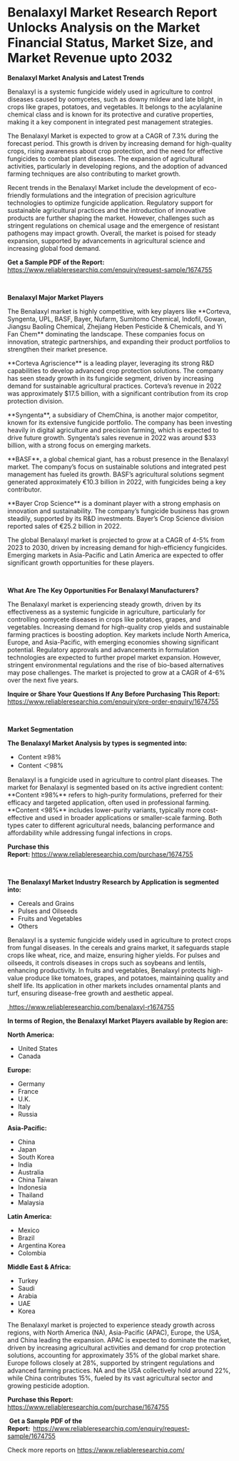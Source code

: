 <p><h1>Benalaxyl Market Research Report Unlocks Analysis on the Market Financial Status, Market Size, and Market Revenue upto 2032</h1></p><p><strong>Benalaxyl Market Analysis and Latest Trends</strong></p>
<p><p>Benalaxyl is a systemic fungicide widely used in agriculture to control diseases caused by oomycetes, such as downy mildew and late blight, in crops like grapes, potatoes, and vegetables. It belongs to the acylalanine chemical class and is known for its protective and curative properties, making it a key component in integrated pest management strategies.</p><p>The Benalaxyl Market is expected to grow at a CAGR of 7.3% during the forecast period. This growth is driven by increasing demand for high-quality crops, rising awareness about crop protection, and the need for effective fungicides to combat plant diseases. The expansion of agricultural activities, particularly in developing regions, and the adoption of advanced farming techniques are also contributing to market growth.</p><p>Recent trends in the Benalaxyl Market include the development of eco-friendly formulations and the integration of precision agriculture technologies to optimize fungicide application. Regulatory support for sustainable agricultural practices and the introduction of innovative products are further shaping the market. However, challenges such as stringent regulations on chemical usage and the emergence of resistant pathogens may impact growth. Overall, the market is poised for steady expansion, supported by advancements in agricultural science and increasing global food demand.</p></p>
<p><strong>Get a Sample PDF of the Report:&nbsp;</strong> <a href="https://www.reliableresearchiq.com/enquiry/request-sample/1674755?utm_campaign=2125&utm_medium=2&utm_source=Github&utm_content=ia&utm_term=26012025&utm_id=benalaxyl">https://www.reliableresearchiq.com/enquiry/request-sample/1674755</a></p>
<p>&nbsp;</p>
<p><strong>Benalaxyl Major Market Players</strong></p>
<p><p>The Benalaxyl market is highly competitive, with key players like **Corteva, Syngenta, UPL, BASF, Bayer, Nufarm, Sumitomo Chemical, Indofil, Gowan, Jiangsu Baoling Chemical, Zhejiang Heben Pesticide & Chemicals, and Yi Fan Chem** dominating the landscape. These companies focus on innovation, strategic partnerships, and expanding their product portfolios to strengthen their market presence.</p><p>**Corteva Agriscience** is a leading player, leveraging its strong R&D capabilities to develop advanced crop protection solutions. The company has seen steady growth in its fungicide segment, driven by increasing demand for sustainable agricultural practices. Corteva’s revenue in 2022 was approximately $17.5 billion, with a significant contribution from its crop protection division.</p><p>**Syngenta**, a subsidiary of ChemChina, is another major competitor, known for its extensive fungicide portfolio. The company has been investing heavily in digital agriculture and precision farming, which is expected to drive future growth. Syngenta’s sales revenue in 2022 was around $33 billion, with a strong focus on emerging markets.</p><p>**BASF**, a global chemical giant, has a robust presence in the Benalaxyl market. The company’s focus on sustainable solutions and integrated pest management has fueled its growth. BASF’s agricultural solutions segment generated approximately €10.3 billion in 2022, with fungicides being a key contributor.</p><p>**Bayer Crop Science** is a dominant player with a strong emphasis on innovation and sustainability. The company’s fungicide business has grown steadily, supported by its R&D investments. Bayer’s Crop Science division reported sales of €25.2 billion in 2022.</p><p>The global Benalaxyl market is projected to grow at a CAGR of 4-5% from 2023 to 2030, driven by increasing demand for high-efficiency fungicides. Emerging markets in Asia-Pacific and Latin America are expected to offer significant growth opportunities for these players.</p></p>
<p>&nbsp;</p>
<p><strong>What Are The Key Opportunities For Benalaxyl Manufacturers?</strong></p>
<p><p>The Benalaxyl market is experiencing steady growth, driven by its effectiveness as a systemic fungicide in agriculture, particularly for controlling oomycete diseases in crops like potatoes, grapes, and vegetables. Increasing demand for high-quality crop yields and sustainable farming practices is boosting adoption. Key markets include North America, Europe, and Asia-Pacific, with emerging economies showing significant potential. Regulatory approvals and advancements in formulation technologies are expected to further propel market expansion. However, stringent environmental regulations and the rise of bio-based alternatives may pose challenges. The market is projected to grow at a CAGR of 4-6% over the next five years.</p></p>
<p><strong>Inquire or Share Your Questions If Any Before Purchasing This Report:</strong> <a href="https://www.reliableresearchiq.com/enquiry/pre-order-enquiry/1674755?utm_campaign=2125&utm_medium=2&utm_source=Github&utm_content=ia&utm_term=26012025&utm_id=benalaxyl">https://www.reliableresearchiq.com/enquiry/pre-order-enquiry/1674755</a></p>
<p>&nbsp;</p>
<p><strong>Market Segmentation</strong></p>
<p><strong>The Benalaxyl Market Analysis by types is segmented into:</strong></p>
<p><ul><li>Content ≥98%</li><li>Content ＜98%</li></ul></p>
<p><p>Benalaxyl is a fungicide used in agriculture to control plant diseases. The market for Benalaxyl is segmented based on its active ingredient content: **Content ≥98%** refers to high-purity formulations, preferred for their efficacy and targeted application, often used in professional farming. **Content <98%** includes lower-purity variants, typically more cost-effective and used in broader applications or smaller-scale farming. Both types cater to different agricultural needs, balancing performance and affordability while addressing fungal infections in crops.</p></p>
<p><strong>Purchase this Report:&nbsp;</strong><a href="https://www.reliableresearchiq.com/purchase/1674755?utm_campaign=2125&utm_medium=2&utm_source=Github&utm_content=ia&utm_term=26012025&utm_id=benalaxyl">https://www.reliableresearchiq.com/purchase/1674755</a></p>
<p>&nbsp;</p>
<p><strong>The Benalaxyl Market Industry Research by Application is segmented into:</strong></p>
<p><ul><li>Cereals and Grains</li><li>Pulses and Oilseeds</li><li>Fruits and Vegetables</li><li>Others</li></ul></p>
<p><p>Benalaxyl is a systemic fungicide widely used in agriculture to protect crops from fungal diseases. In the cereals and grains market, it safeguards staple crops like wheat, rice, and maize, ensuring higher yields. For pulses and oilseeds, it controls diseases in crops such as soybeans and lentils, enhancing productivity. In fruits and vegetables, Benalaxyl protects high-value produce like tomatoes, grapes, and potatoes, maintaining quality and shelf life. Its application in other markets includes ornamental plants and turf, ensuring disease-free growth and aesthetic appeal.</p></p>
<p><a href="https://www.reliableresearchiq.com/benalaxyl-r1674755?utm_campaign=2125&utm_medium=2&utm_source=Github&utm_content=ia&utm_term=26012025&utm_id=benalaxyl">&nbsp;https://www.reliableresearchiq.com/benalaxyl-r1674755</a></p>
<p><strong>In terms of Region, the Benalaxyl Market Players available by Region are:</strong></p>
<p>
    <p> <strong> North America: </strong>
        <ul>
            <li>United States</li>
            <li>Canada</li>
        </ul>
        </p> 
    <p> <strong> Europe: </strong>
        <ul>
            <li>Germany</li>
            <li>France</li>
            <li>U.K.</li>
            <li>Italy</li>
            <li>Russia</li>
        </ul>
        </p> 
    <p> <strong> Asia-Pacific: </strong>
        <ul>
            <li>China</li>
            <li>Japan</li>
            <li>South Korea</li>
            <li>India</li>
            <li>Australia</li>
            <li>China Taiwan</li>
            <li>Indonesia</li>
            <li>Thailand</li>
            <li>Malaysia</li>
        </ul>
        </p> 
    <p> <strong> Latin America: </strong>
        <ul>
            <li>Mexico</li>
            <li>Brazil</li>
            <li>Argentina Korea</li>
            <li>Colombia</li>
        </ul>
        </p> 
    <p> <strong> Middle East & Africa: </strong>
        <ul>
            <li>Turkey</li>
            <li>Saudi</li>
            <li>Arabia</li>
            <li>UAE</li>
            <li>Korea</li>
        </ul>
    </p>
    </p>
<p><p>The Benalaxyl market is projected to experience steady growth across regions, with North America (NA), Asia-Pacific (APAC), Europe, the USA, and China leading the expansion. APAC is expected to dominate the market, driven by increasing agricultural activities and demand for crop protection solutions, accounting for approximately 35% of the global market share. Europe follows closely at 28%, supported by stringent regulations and advanced farming practices. NA and the USA collectively hold around 22%, while China contributes 15%, fueled by its vast agricultural sector and growing pesticide adoption.</p></p>
<p><strong>Purchase this Report: </strong><a href="https://www.reliableresearchiq.com/purchase/1674755?utm_campaign=2125&utm_medium=2&utm_source=Github&utm_content=ia&utm_term=26012025&utm_id=benalaxyl">https://www.reliableresearchiq.com/purchase/1674755</a></p>
<p>&nbsp;<strong>Get a Sample PDF of the Report:&nbsp;&nbsp;</strong><a href="https://www.reliableresearchiq.com/enquiry/request-sample/1674755?utm_campaign=2125&utm_medium=2&utm_source=Github&utm_content=ia&utm_term=26012025&utm_id=benalaxyl">https://www.reliableresearchiq.com/enquiry/request-sample/1674755</a></p>
<p><strong></strong></p>
<p>Check more reports on <a href="https://www.reliableresearchiq.com/?utm_campaign=2125&utm_medium=2&utm_source=Github&utm_content=ia&utm_term=26012025&utm_id=benalaxyl">https://www.reliableresearchiq.com/</a></p>